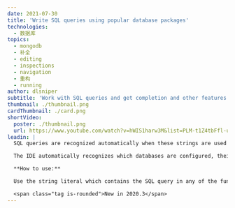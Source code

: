 ```yaml
---
date: 2021-07-30
title: 'Write SQL queries using popular database packages'
technologies:
  - 数据库
topics:
  - mongodb
  - 补全
  - editing
  - inspections
  - navigation
  - 重构
  - running
author: dlsniper
subtitle: 'Work with SQL queries and get completion and other features automatically.'
thumbnail: ./thumbnail.png
cardThumbnail: ./card.png
shortVideo:
  poster: ./thumbnail.png
  url: https://www.youtube.com/watch?v=hWIS1harw3M&list=PLM-t1Z4tbFfl-umlMg_ND7gW9rGjTDzKt&index=27
leadin: |
  SQL queries are recognized automatically when these strings are used in popular SQL packages such as _database/sql_, _github.com/jmoiron/sqlx_, and _github.com/gobuffalo/pop_.

  The IDE automatically recognizes which databases are configured, their type, e.g. Postgres, MongoDB, etc., and provides all features available to query, refactor, or reference the database.

  **How to use:**

  Use the string literal which contains the SQL query in any of the functions accepting queries from one of the supported packages and they'll be recognized automatically.

  <span class="tag is-rounded">New in 2020.3</span>
---
```


